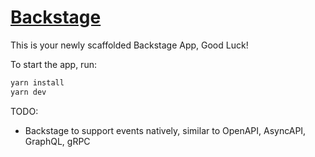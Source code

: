 # [Backstage](https://backstage.io)

This is your newly scaffolded Backstage App, Good Luck!

To start the app, run:

```sh
yarn install
yarn dev
```

TODO:
- Backstage to support events natively, similar to OpenAPI, AsyncAPI, GraphQL, gRPC
